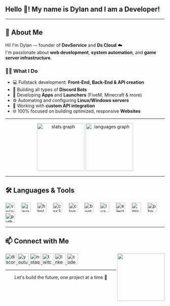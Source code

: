 <h2 align="left">Hello 👋! My name is Dylan and I am a Developer!</h2>

---

## 🧠 About Me

Hi! I'm Dylan — founder of **DevService** and **Ds Cloud** ☁️  
I'm passionate about **web development**, **system automation**, and **game server infrastructure**.

### 👨‍💻 What I Do
- 💻 Fullstack development: **Front-End, Back-End & API creation**
- 🤖 Building all types of **Discord Bots**
- 📱 Developing **Apps** and **Launchers** (FiveM, Minecraft & more)
- ⚙️ Automating and configuring **Linux/Windows servers**
- 🔗 Working with **custom API integration**
- 🌐 100% focused on building optimized, responsive **Websites**

---

<div align="center">
  <img src="https://github-readme-stats.vercel.app/api?username=Dylanpf06&hide_title=false&hide_rank=false&show_icons=true&include_all_commits=true&count_private=true&disable_animations=false&theme=dracula&locale=en&hide_border=false" height="150" alt="stats graph"  />
  <img src="https://github-readme-stats.vercel.app/api/top-langs?username=Dylanpf06&locale=en&hide_title=false&layout=compact&card_width=320&langs_count=5&theme=dracula&hide_border=false" height="150" alt="languages graph"  />
</div>

---

## 🛠️ Languages & Tools

<div align="left">
  <img src="https://cdn.jsdelivr.net/gh/devicons/devicon/icons/vscode/vscode-original.svg" height="30" alt="vscode logo"  />
  <img width="12" />
  <img src="https://cdn.jsdelivr.net/gh/devicons/devicon/icons/javascript/javascript-original.svg" height="30" alt="javascript logo"  />
  <img width="12" />
  <img src="https://cdn.jsdelivr.net/gh/devicons/devicon/icons/html5/html5-original.svg" height="30" alt="html5 logo"  />
  <img width="12" />
  <img src="https://cdn.jsdelivr.net/gh/devicons/devicon/icons/css3/css3-original.svg" height="30" alt="css3 logo"  />
  <img width="12" />
  <img src="https://cdn.jsdelivr.net/gh/devicons/devicon/icons/c/c-original.svg" height="30" alt="c logo"  />
  <img width="12" />
  <img src="https://cdn.jsdelivr.net/gh/devicons/devicon/icons/bootstrap/bootstrap-original.svg" height="30" alt="bootstrap logo"  />
  <img width="12" />
  <img src="https://cdn.jsdelivr.net/gh/devicons/devicon/icons/lua/lua-original.svg" height="30" alt="lua logo"  />
  <img width="12" />
  <img src="https://cdn.jsdelivr.net/gh/devicons/devicon/icons/electron/electron-original.svg" height="30" alt="electron logo"  />
  <img width="12" />
  <img src="https://cdn.jsdelivr.net/gh/devicons/devicon/icons/mysql/mysql-original.svg" height="30" alt="mysql logo"  />
  <img width="12" />
  <img src="https://cdn.jsdelivr.net/gh/devicons/devicon/icons/php/php-original.svg" height="30" alt="php logo"  />
  <img width="12" />
  <img src="https://cdn.jsdelivr.net/gh/devicons/devicon/icons/python/python-original.svg" height="30" alt="python logo"  />
</div>

---

## 📫 Connect with Me

<img align="right" height="150" src="https://imgur.com/LWWNLJK.png"  />

<div align="left">
  <a href="https://discord.gg/ZbfXrQF58X" target="_blank">
    <img src="https://img.shields.io/static/v1?message=Discord&logo=discord&label=&color=7289DA&logoColor=white&labelColor=&style=for-the-badge" height="35" alt="discord logo"  />
  </a>
  <a href="https://www.youtube.com/@dylan_pf06" target="_blank">
    <img src="https://img.shields.io/static/v1?message=Youtube&logo=youtube&label=&color=FF0000&logoColor=white&labelColor=&style=for-the-badge" height="35" alt="youtube logo"  />
  </a>
  <a href="https://insta.devservice.pt/" target="_blank">
    <img src="https://img.shields.io/static/v1?message=Instagram&logo=instagram&label=&color=E4405F&logoColor=white&labelColor=&style=for-the-badge" height="35" alt="instagram logo"  />
  </a>
  <a href="https://www.twitch.tv/dylan_pf06" target="_blank">
    <img src="https://img.shields.io/static/v1?message=Twitch&logo=twitch&label=&color=9146FF&logoColor=white&labelColor=&style=for-the-badge" height="35" alt="twitch logo"  />
  </a>
  <a href="https://devservice.pt/" target="_blank">
    <img src="https://img.shields.io/static/v1?message=DevService&logo=linkedin&label=&color=ff0000&logoColor=ff0000&labelColor=&style=for-the-badge" height="35" alt="linkedin logo"  />
  </a>
  <a href="https://dscloud.pt/" target="_blank">
    <img src="https://img.shields.io/static/v1?message=Ds%20Cloud&logo=codesandbox&label=&color=0224F4&logoColor=0224F4&labelColor=&style=for-the-badge" height="35" alt="codesandbox logo"  />
  </a>
</div>

---

<p align="center">
  Let's build the future, one project at a time 🚀
</p>
